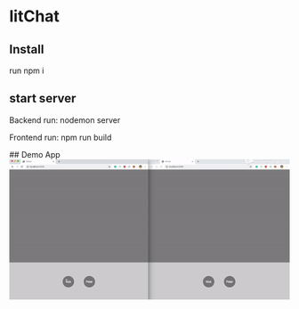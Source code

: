 # litChat
## Install
run npm i
## start server
<p>Backend run: nodemon server</p>
<p>Frontend run: npm run build</p>
## Demo App
<img src='./public/img/litChatDemo.gif'/>